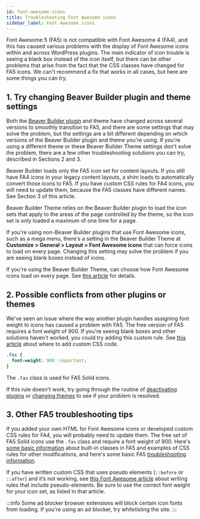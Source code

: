 ```yaml
---
id: font-awesome-icons
title: Troubleshooting Font Awesome icons
sidebar_label: Font Awesome icons
---
```


Font Awesome 5 (FA5) is not compatible with Font Awesome 4 (FA4), and this has
caused various problems with the display of Font Awesome icons within and
across WordPress plugins. The main indicator of icon trouble is seeing a blank
box instead of the icon itself, but there can be other problems that arise
from the fact that the CSS classes have changed for FA5 icons. We can't
recommend a fix that works in all cases, but here are some things you can try.

## 1. Try changing Beaver Builder plugin and theme settings

Both the [Beaver Builder plugin](https://www.wpbeaverbuilder.com/) and theme
have changed across several versions to smoothly transition to FA5, and there
are some settings that may solve the problem, but the settings are a bit
different depending on which versions of the Beaver Builder plugin and theme
you're using. If you're using a different theme or these Beaver Builder Theme
settings don't solve the problem, there are a few other troubleshooting
solutions you can try, described in Sections 2 and 3.

Beaver Builder loads only the FA5 icon set for content
layouts. If you still have FA4 icons in your legacy content layouts, a shim loads
to automatically convert those icons to FA5. If you have custom CSS rules for
FA4 icons, you will need to update them, because the FA5 classes have
different names. See Section 3 of this article.

Beaver Builder Theme relies on the Beaver Builder plugin to load the icon sets
that apply to the areas of the page controlled by the theme, so the icon set
is only loaded a maximum of one time for a page.

If you're using non-Beaver Builder plugins that use Font Awesome icons, such
as a mega menu, there's a setting in the Beaver Builder Theme at **Customize >
General > Layout > Font Awesome icons** that can force icons to load on every
page. Changing this setting may solve the problem if you are seeing blank
boxes instead of icons.

If you're using the Beaver Builder Theme, can choose how Font Awesome icons load on every page. See [this article](/bb-theme/defaults-for-layouts-content/icons/choose-how-font-awesome-icons-load-in-beaver-builder-theme) for details.

## 2. Possible conflicts from other plugins or themes

We've seen an issue where the way another plugin handles assigning font weight
to icons has caused a problem with FA5. The free version of FA5 requires a
font weight of 900. If you're seeing blank boxes and other solutions haven't
worked, you could try adding this custom rule. See [this article](basics/custom-code.md) about where to add custom CSS code.

```css
.fas {
  font-weight: 900 !important;
}
```

The `.fas` class is used for FA5 Solid icons.

If this rule doesn't work, try going through the routine of [deactivating plugins](/beaver-builder/troubleshooting/debugging/plugin-conflicts.md) or [changing themes](/beaver-builder/troubleshooting/debugging/theme-conflict.md) to see if your problem is resolved.

## 3. Other FA5 troubleshooting tips

If you added your own HTML for Font Awesome icons or developed custom CSS
rules for FA4, you will probably need to update them. The free set of FA5
Solid icons use the `.fas` class and require a font weight of 900. Here's
[some basic information](https://fontawesome.com/how-to-use/on-the-web/referencing-icons/basic-use) about built-in classes in FA5 and examples of CSS rules for other modifications, and here's some basic FA5 [troubleshooting information](https://fontawesome.com/how-to-use/on-the-web/other-topics/troubleshooting).

If you have written custom CSS that uses pseudo elements (`::before` or `::after`) and it’s not working, see [this Font Awesome article](https://fontawesome.com/how-to-use/on-the-web/advanced/css-pseudo-elements) about writing rules that include pseudo-elements. Be sure to use the correct font weight for your icon set, as listed in that article.

:::info
Some ad blocker browser extensions will block certain icon fonts from loading.
If you're using an ad blocker, try whitelisting the site.
:::
